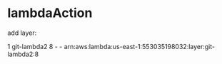 # lambdaAction
add layer:

1	git-lambda2	8	-	-	arn:aws:lambda:us-east-1:553035198032:layer:git-lambda2:8


